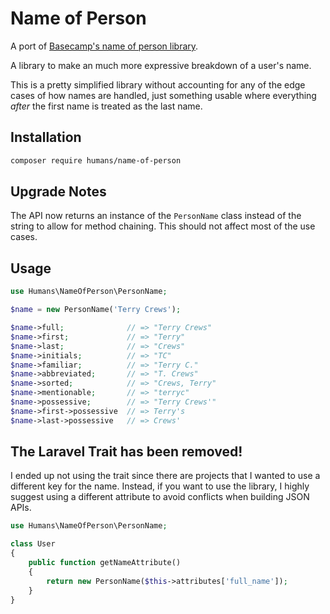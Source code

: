 # Name of Person

A port of [Basecamp's name of person library](https://github.com/basecamp/name_of_person).

A library to make an much more expressive breakdown of a user's name.

This is a pretty simplified library without accounting for any of the edge cases of how names are handled, just something usable where everything _after_ the first name is treated as the last name.

## Installation

```bash
composer require humans/name-of-person
```

## Upgrade Notes

The API now returns an instance of the `PersonName` class instead of the string to allow for method chaining. This should not affect most of the use cases.

## Usage

```php
use Humans\NameOfPerson\PersonName;

$name = new PersonName('Terry Crews');

$name->full;              // => "Terry Crews"
$name->first;             // => "Terry"
$name->last;              // => "Crews"
$name->initials;          // => "TC"
$name->familiar;          // => "Terry C."
$name->abbreviated;       // => "T. Crews"
$name->sorted;            // => "Crews, Terry"
$name->mentionable;       // => "terryc"
$name->possessive;        // => "Terry Crews'"
$name->first->possessive  // => Terry's
$name->last->possessive   // => Crews'
```

## The Laravel Trait has been removed!

I ended up not using the trait since there are projects that I wanted to use a different key for the name. Instead, if you want to use the library, I highly suggest using a different attribute to avoid conflicts when building JSON APIs.

```php
use Humans\NameOfPerson\PersonName;

class User
{
    public function getNameAttribute()
    {
        return new PersonName($this->attributes['full_name']);
    }
}
```